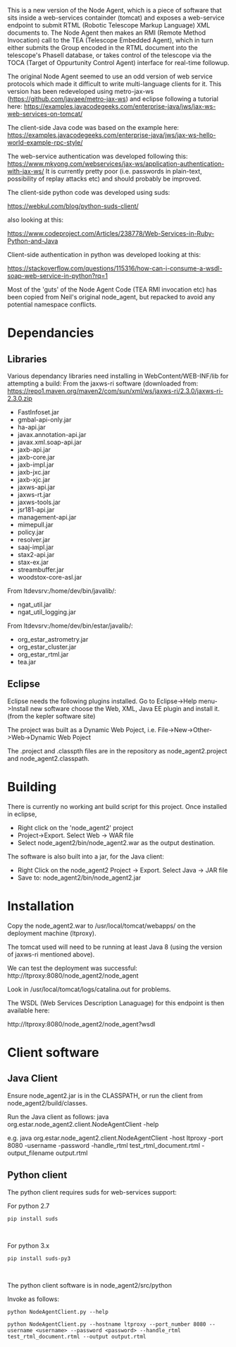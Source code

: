 This is a new version of the Node Agent, which is a piece of software that sits inside a web-services containder (tomcat) and exposes a web-service endpoint to submit RTML (Robotic Telescope Markup Language) XML documents to. The Node Agent then makes an RMI (Remote Method Invocation) call to the TEA (Telescope Embedded Agent), which in turn either submits the Group encoded in the RTML document into the telescope's PhaseII database, or takes control of the telescope via the TOCA (Target of Oppurtunity Control Agent) interface for real-time followup.

The original Node Agent seemed to use an odd version of web service protocols which made it difficult to write multi-language clients for it. This version has been redeveloped using metro-jax-ws (https://github.com/javaee/metro-jax-ws) and eclipse following a tutorial here:
https://examples.javacodegeeks.com/enterprise-java/jws/jax-ws-web-services-on-tomcat/

The client-side Java code was based on the example here:
https://examples.javacodegeeks.com/enterprise-java/jws/jax-ws-hello-world-example-rpc-style/

The web-service authentication was developed following this:
https://www.mkyong.com/webservices/jax-ws/application-authentication-with-jax-ws/
It is currently pretty poor (i.e. passwords in plain-text, possibility of replay attacks etc) and should probably
be improved.

The client-side python code was developed using suds:

https://webkul.com/blog/python-suds-client/

also looking at this:

https://www.codeproject.com/Articles/238778/Web-Services-in-Ruby-Python-and-Java

Client-side authentication in python was developed looking at this:

https://stackoverflow.com/questions/115316/how-can-i-consume-a-wsdl-soap-web-service-in-python?rq=1


Most of the 'guts' of the Node Agent Code (TEA RMI invocation etc) has been copied from Neil's original node_agent, but repacked to avoid any potential namespace conflicts.

# Dependancies

## Libraries

Various dependancy libraries need installing in  WebContent/WEB-INF/lib for attempting a build:
From the jaxws-ri software (downloaded from:
https://repo1.maven.org/maven2/com/sun/xml/ws/jaxws-ri/2.3.0/jaxws-ri-2.3.0.zip

* FastInfoset.jar
* gmbal-api-only.jar
* ha-api.jar
* javax.annotation-api.jar
* javax.xml.soap-api.jar
* jaxb-api.jar
* jaxb-core.jar
* jaxb-impl.jar
* jaxb-jxc.jar
* jaxb-xjc.jar
* jaxws-api.jar
* jaxws-rt.jar
* jaxws-tools.jar
* jsr181-api.jar
* management-api.jar
* mimepull.jar
* policy.jar
* resolver.jar
* saaj-impl.jar
* stax2-api.jar
* stax-ex.jar
* streambuffer.jar
* woodstox-core-asl.jar

From ltdevsrv:/home/dev/bin/javalib/:
* ngat_util.jar
* ngat_util_logging.jar

From ltdevsrv:/home/dev/bin/estar/javalib/:
* org_estar_astrometry.jar
* org_estar_cluster.jar
* org_estar_rtml.jar
* tea.jar

## Eclipse

Eclipse needs the following plugins installed.
Go to Eclipse->Help menu->Install new software choose the Web, XML, Java EE plugin and install it.
(from the kepler software site)

The project was built as a Dynamic Web Poject, i.e. File->New->Other->Web->Dynamic Web Poject

The .project and .classpth files are in the repository as node_agent2.project and node_agent2.classpath.

# Building

There is currently no working ant build script for this project. Once installed in eclipse,
* Right click on the 'node_agent2' project
* Project->Export. Select Web -> WAR file
* Select node_agent2/bin/node_agent2.war as the output destination.

The software is also built into a jar, for the Java client:
* Right Click on the node_agent2 Project -> Export. Select Java -> JAR file
* Save to: node_agent2/bin/node_agent2.jar

# Installation

Copy the node_agent2.war to /usr/local/tomcat/webapps/ on the deployment machine (ltproxy).

The tomcat used will need to be running at least Java 8 (using the version of jaxws-ri mentioned above).

We can test the deployment was successful: http://ltproxy:8080/node_agent2/node_agent

Look in /usr/local/tomcat/logs/catalina.out for problems.

The WSDL (Web Services Description Lanaguage) for this endpoint is then available here:

http://ltproxy:8080/node_agent2/node_agent?wsdl

# Client software

## Java Client

Ensure node_agent2.jar is in the CLASSPATH, or run the client from node_agent2/build/classes.

Run the Java client as follows:
java org.estar.node_agent2.client.NodeAgentClient -help

e.g.
java org.estar.node_agent2.client.NodeAgentClient -host ltproxy -port 8080 -username <username> -password <password> -handle_rtml test_rtml_document.rtml -output_filename output.rtml

## Python client

The python client requires suds for web-services support:

For python 2.7
```shell
pip install suds
```    
</br>

For python 3.x
```shell
pip install suds-py3
```
</br>


The python client software is in node_agent2/src/python

Invoke as follows:
```shell
python NodeAgentClient.py --help

python NodeAgentClient.py --hostname ltproxy --port_number 8080 --username <username> --password <password> --handle_rtml test_rtml_document.rtml --output output.rtml
```
